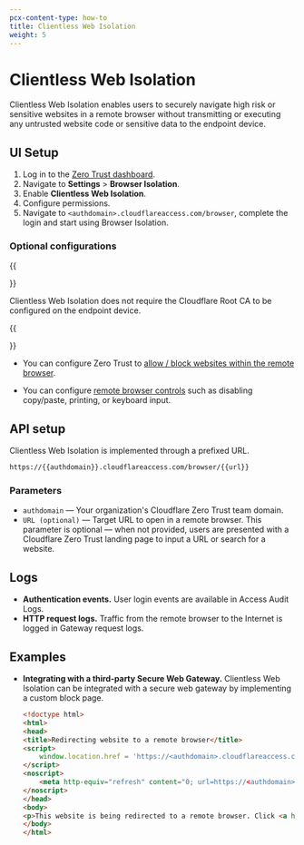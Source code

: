```yaml
---
pcx-content-type: how-to
title: Clientless Web Isolation
weight: 5
---
```


# Clientless Web Isolation

Clientless Web Isolation enables users to securely navigate high risk or sensitive websites in a remote browser without transmitting or executing any untrusted website code or sensitive data to the endpoint device.

## UI Setup

1. Log in to the [Zero Trust dashboard](https://dash.teams.cloudflare.com/).
2. Navigate to **Settings** > **Browser Isolation**.
3. Enable **Clientless Web Isolation**.
4. Configure permissions.
5. Navigate to `<authdomain>.cloudflareaccess.com/browser`, complete the login and start using Browser Isolation.

### Optional configurations

{{<Aside type="note">}}

Clientless Web Isolation does not require the Cloudflare Root CA to be configured on the endpoint device.

{{</Aside>}}

* You can configure Zero Trust to [allow / block websites within the remote browser](/cloudflare-one/policies/filtering/http-policies/).

* You can configure [remote browser controls](/cloudflare-one/policies/browser-isolation/#settings) such as disabling copy/paste, printing, or keyboard input.


## API setup

Clientless Web Isolation is implemented through a prefixed URL.

```txt
https://{{authdomain}}.cloudflareaccess.com/browser/{{url}}
```
### Parameters

* `authdomain` — Your organization's Cloudflare Zero Trust team domain.
* `URL (optional)` — Target URL to open in a remote browser. This parameter is optional — when not provided, users are presented with a Cloudflare Zero Trust landing page to input a URL or search for a website. 

## Logs

* **Authentication events.** User login events are available in Access Audit Logs.
* **HTTP request logs.** Traffic from the remote browser to the Internet is logged in Gateway request logs.

## Examples

* **Integrating with a third-party Secure Web Gateway.** Clientless Web Isolation can be integrated with a secure web gateway by implementing a custom block page.

    ```html
    <!doctype html>
    <html>
    <head>
    <title>Redirecting website to a remote browser</title>
    <script>
        window.location.href = 'https://<authdomain>.cloudflareaccess.com/browser/{{URL}}';
    </script>
    <noscript>
        <meta http-equiv="refresh" content="0; url=https://<authdomain>.cloudflareaccess.com/browser/{{URL}}" />
    </noscript>
    </head>
    <body>
    <p>This website is being redirected to a remote browser. Click <a href="https://<authdomain>.cloudflareaccess.com/browser/{{URL}}">here</a> if you are not automatically redirected.</p>
    </body>
    </html>
    ```
